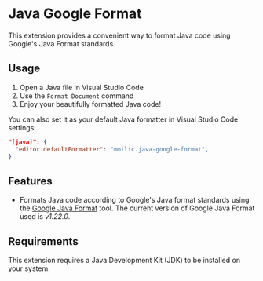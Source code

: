 # Java Google Format

This extension provides a convenient way to format Java code using Google's Java Format standards.

## Usage

1. Open a Java file in Visual Studio Code
2. Use the `Format Document` command
3. Enjoy your beautifully formatted Java code!

You can also set it as your default Java formatter in Visual Studio Code settings:

```json
"[java]": {
  "editor.defaultFormatter": "mmilic.java-google-format",
}
```

## Features

- Formats Java code according to Google's Java format standards using the [Google Java Format](https://github.com/google/google-java-format/tree/master) tool. The current version of Google Java Format used is *v1.22.0*.

## Requirements

This extension requires a Java Development Kit (JDK) to be installed on your system.
